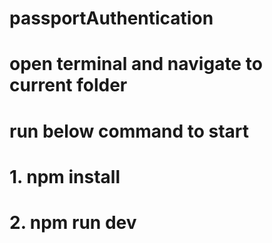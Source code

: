 # passportAuthentication
# open terminal and navigate to current folder
# run below command to start
# 1. npm install
# 2. npm run dev
